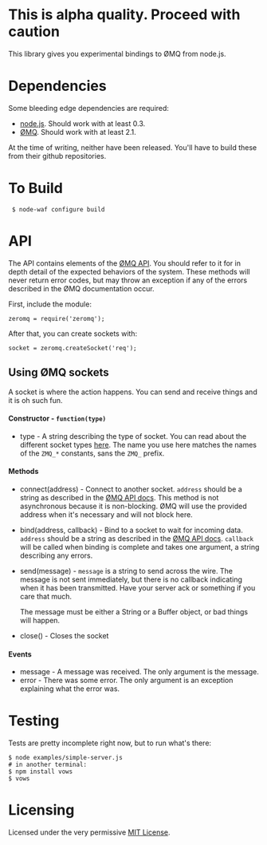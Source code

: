 **This is alpha quality. Proceed with caution**
=======================

This library gives you experimental bindings to ØMQ from node.js.

Dependencies
============

Some bleeding edge dependencies are required:

 * [node.js]. Should work with at least 0.3.
 * [ØMQ]. Should work with at least 2.1.

At the time of writing, neither have been released. You'll have to build these
from their github repositories.

To Build
========

     $ node-waf configure build

API
===

The API contains elements of the [ØMQ API]. You should refer to it
for in depth detail of the expected behaviors of the system. These methods will
never return error codes, but may throw an exception if any of the errors
described in the ØMQ documentation occur.

First, include the module:

    zeromq = require('zeromq');

After that, you can create sockets with:

    socket = zeromq.createSocket('req');

Using ØMQ sockets
-------------
A socket is where the action happens. You can send and receive things and it is
oh such fun.

#### Constructor - `function(type)`
 * type - A string describing the type of socket. You can read about the
   different socket types [here][zmq_socket]. The name you use here matches the
   names of the `ZMQ_*` constants, sans the `ZMQ_` prefix.

#### Methods
 * connect(address) - Connect to another socket. `address` should be a string
   as described in the [ØMQ API docs][zmq_connect]. This method is not
   asynchronous because it is non-blocking. ØMQ will use the provided address
   when it's necessary and will not block here.
 * bind(address, callback) - Bind to a socket to wait for incoming data.
   `address` should be a string as described in the [ØMQ API docs][zmq_bind].
   `callback` will be called when binding is complete and takes one argument, 
   a string describing any errors.
 * send(message) - `message` is a string to send across the wire. The message is
   not sent immediately, but there is no callback indicating when it has been
   transmitted. Have your server ack or something if you care that much.

   The message must be either a String or a Buffer object, or bad things will
   happen.

 * close() - Closes the socket

#### Events
 * message - A message was received. The only argument is the message.
 * error - There was some error. The only argument is an exception explaining
   what the error was.

Testing
=======

Tests are pretty incomplete right now, but to run what's there:

    $ node examples/simple-server.js
    # in another terminal:
    $ npm install vows
    $ vows

Licensing
=========

Licensed under the very permissive [MIT License].

[node.js]: http://github.com/ry/node
[ØMQ]: http://github.com/zeromq/zeromq2
[ØMQ API]: http://api.zeromq.org/
[zmq_socket]: http://api.zeromq.org/zmq_socket.html
[zmq_connect]: http://api.zeromq.org/zmq_connect.html
[zmq_bind]: http://api.zeromq.org/zmq_bind.html
[MIT license]: http://www.opensource.org/licenses/mit-license.php
